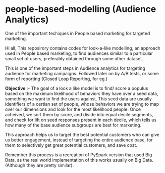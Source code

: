 # people-based-modelling (Audience Analytics)
One of the important techiques in People based marketing for targeted marketing.

Hi all, This reposirory contains codes for look-a-like modelling, an approach used in People based marketing, to find audiences similar to a particular small set of users, preferably obtained through some other dataset.

This is one of the important steps in Audience analytics for targeting audience for marketing campaigns. Followed later on by A/B tests, or some form of reporting (Closed Loop Reporting, for eg.)

**Objective** :- 
The goal of a look a like model is to find/ score a populus based on the maximum likelihood of behaviors they have over a seed data, something we want to find the users against. This seed data are usually identifiers of a certian set of people, whose behaviors we are trying to map over our dimensions and look for the most likelihood people. Once acheived, we sort them by score, and divide into equal decile segments, and check for lift on seed responses present in each decile, which tells us how many of the base audience subgroups are best for marketing.

This approach helps us to target the best potential customers who can give us better engagement, instead of targeting the entire audience base, for them to selectively get great potential customers, and save cost.

Remember this process is a recreation of PySpark version that used Big Data, as the real world implementation of this works usually on Big Data.
(Although they are pretty similar).
